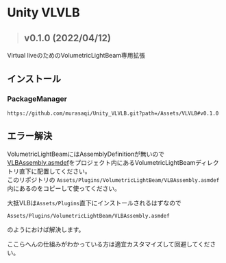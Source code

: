 # Unity VLVLB
> ## v0.1.0 (2022/04/12)
  
Virtual liveのためのVolumetricLightBeam専用拡張

## インストール

### PackageManager

```
https://github.com/murasaqi/Unity_VLVLB.git?path=/Assets/VLVLB#v0.1.0
```

## エラー解決

VolumetricLightBeamにはAssemblyDefinitionが無いので  
[VLBAssembly.asmdef](https://github.com/murasaqi/Unity_VLVLB/blob/main/Assets/Plugins/VolumetricLightBeam/VLBAssembly.asmdef)をプロジェクト内にあるVolumetricLightBeamディレクトリ直下に配置してください。  
このリポジトリの `Assets/Plugins/VolumetricLightBeam/VLBAssembly.asmdef` 内にあるのをコピーして使ってください。  

大抵VLBは`Assets/Plugins`直下にインストールされるはずなので
```
Assets/Plugins/VolumetricLightBeam/VLBAssembly.asmdef
```
のようにおけば解決します。


ここらへんの仕組みがわかっている方は適宜カスタマイズして回避してください。

